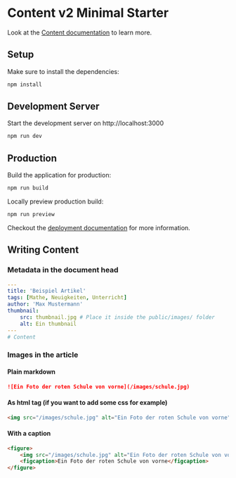# Content v2 Minimal Starter

Look at the [Content documentation](https://content-v2.nuxtjs.org/) to learn more.

## Setup

Make sure to install the dependencies:

```bash
npm install
```

## Development Server

Start the development server on http://localhost:3000

```bash
npm run dev
```

## Production

Build the application for production:

```bash
npm run build
```

Locally preview production build:

```bash
npm run preview
```

Checkout the [deployment documentation](https://v3.nuxtjs.org/docs/deployment) for more information.


## Writing Content

### Metadata in the document head

```yaml
---
title: 'Beispiel Artikel'
tags: [Mathe, Neuigkeiten, Unterricht]
author: 'Max Mustermann'
thumbnail: 
    src: thumbnail.jpg # Place it inside the public/images/ folder
    alt: Ein thumbnail
---
# Content
```

### Images in the article

#### Plain markdown
```markdown
![Ein Foto der roten Schule von vorne](/images/schule.jpg)
```

#### As html tag (if you want to add some css for example)
```html
<img src="/images/schule.jpg" alt="Ein Foto der roten Schule von vorne">
```

#### With a caption
```html
<figure>
    <img src="/images/schule.jpg" alt="Ein Foto der roten Schule von vorne">
    <figcaption>Ein Foto der roten Schule von vorne</figcaption>
</figure>
```